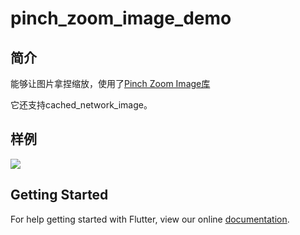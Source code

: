 # pinch_zoom_image_demo
## 简介
能够让图片拿捏缩放，使用了[Pinch Zoom Image库](https://pub.dartlang.org/packages/pinch_zoom_image#-readme-tab-)

它还支持cached_network_image。
## 样例
![](https://user-gold-cdn.xitu.io/2018/9/28/1661dd49eae50cdd?w=360&h=634&f=gif&s=4231903)
## Getting Started

For help getting started with Flutter, view our online
[documentation](https://flutter.io/).
